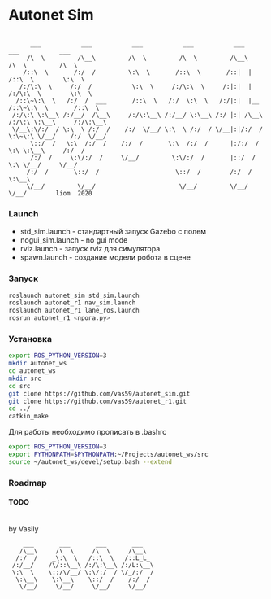 # Autonet Sim

```

      ___           ___           ___           ___           ___           ___           ___     
     /\  \         /\__\         /\  \         /\  \         /\__\         /\  \         /\  \    
    /::\  \       /:/  /         \:\  \       /::\  \       /::|  |       /::\  \        \:\  \   
   /:/\:\  \     /:/  /           \:\  \     /:/\:\  \     /:|:|  |      /:/\:\  \        \:\  \  
  /::\~\:\  \   /:/  /  ___       /::\  \   /:/  \:\  \   /:/|:|  |__   /::\~\:\  \       /::\  \ 
 /:/\:\ \:\__\ /:/__/  /\__\     /:/\:\__\ /:/__/ \:\__\ /:/ |:| /\__\ /:/\:\ \:\__\     /:/\:\__\
 \/__\:\/:/  / \:\  \ /:/  /    /:/  \/__/ \:\  \ /:/  / \/__|:|/:/  / \:\~\:\ \/__/    /:/  \/__/
      \::/  /   \:\  /:/  /    /:/  /       \:\  /:/  /      |:/:/  /   \:\ \:\__\     /:/  /     
      /:/  /     \:\/:/  /     \/__/         \:\/:/  /       |::/  /     \:\ \/__/     \/__/      
     /:/  /       \::/  /                     \::/  /        /:/  /       \:\__\                  
     \/__/         \/__/                       \/__/         \/__/         \/__/        liom  2020

```
### Launch
 * std_sim.launch - стандартный запуск Gazebo с полем 
 * nogui_sim.launch - no gui mode
 * rviz.launch - запуск rviz для симулятора 
 * spawn.launch - создание модели робота в сцене 
### Запуск 
```bash
roslaunch autonet_sim std_sim.launch
roslaunch autonet_r1 nav_sim.launch
roslaunch autonet_r1 lane_ros.launch
rosrun autonet_r1 <прога.py>
```
### Установка 
```bash
export ROS_PYTHON_VERSION=3
mkdir autonet_ws
cd autonet_ws
mkdir src
cd src
git clone https://github.com/vas59/autonet_sim.git
git clone https://github.com/vas59/autonet_r1.git
cd ../
catkin_make
```
Для работы необходимо прописать в .bashrc 
```bash
export ROS_PYTHON_VERSION=3
export PYTHONPATH=$PYTHONPATH:~/Projects/autonet_ws/src
source ~/autonet_ws/devel/setup.bash --extend
```


### Roadmap
#### TODO

\
by Vasily
```
    ___       ___       ___       ___   
   /\__\     /\  \     /\  \     /\__\  
  /:/  /    _\:\  \   /::\  \   /::L_L_ 
 /:/__/    /\/::\__\ /:/\:\__\ /:/L:\__\
 \:\  \    \::/\/__/ \:\/:/  / \/_/:/  /
  \:\__\    \:\__\    \::/  /    /:/  / 
   \/__/     \/__/     \/__/     \/__/  

```

